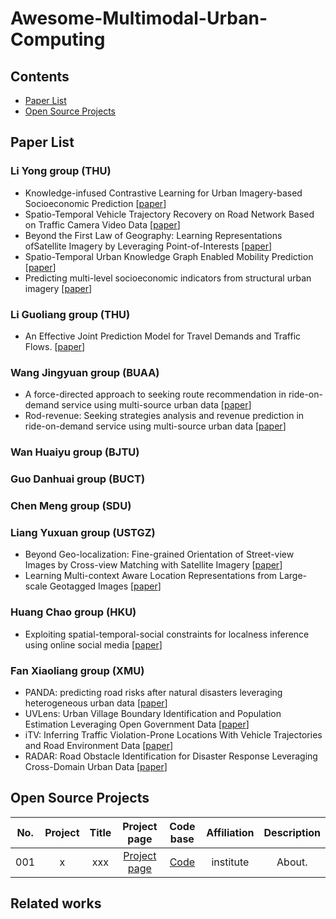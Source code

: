 # Awesome-Multimodal-Urban-Computing

## Contents

- [Paper List](#paper-list) 
- [Open Source Projects](#open-source-projects)

## Paper List
### Li Yong group (THU)

  - Knowledge-infused Contrastive Learning for Urban Imagery-based Socioeconomic Prediction
  [[paper](https://dl.acm.org/doi/pdf/10.1145/3543507.3583876)] 
  - Spatio-Temporal Vehicle Trajectory Recovery on Road Network Based on Traffic Camera Video Data
  [[paper](https://dl.acm.org/doi/pdf/10.1145/3534678.3539186)] 
  - Beyond the First Law of Geography: Learning Representations ofSatellite Imagery by Leveraging Point-of-Interests
  [[paper](https://dl.acm.org/doi/pdf/10.1145/3485447.3512149)] 
  - Spatio-Temporal Urban Knowledge Graph Enabled Mobility Prediction
  [[paper](https://dl.acm.org/doi/pdf/10.1145/3494993)] 
  - Predicting multi-level socioeconomic indicators from structural urban imagery
  [[paper](https://dl.acm.org/doi/pdf/10.1145/3511808.3557153)]

### Li Guoliang group (THU)
  - An Effective Joint Prediction Model for Travel Demands and Traffic Flows.
  [[paper](https://ieeexplore.ieee.org/stamp/stamp.jsp?arnumber=9458698&casa_token=MaWtkqMEWUUAAAAA:fzmHqfiVsKMVPPYfRV1f9wdyr1jKdVpLlPIphl7Z6ioXE0tvFv_-CIjif62LnBrCZpaDwuBwhIjIeM8&tag=1)]

### Wang Jingyuan group (BUAA)
  - A force-directed approach to seeking route recommendation in ride-on-demand service using multi-source urban data
  [[paper](https://ieeexplore.ieee.org/stamp/stamp.jsp?arnumber=9238459&casa_token=KDIHSyCbjKgAAAAA:HqI7iwTEB5YqDECOkfZ1DidS2sx2iq6uM48TXRlzX3WyL8QqyWf2z0tAhtFkDEfLoWXln-OEwJ6Q4C8&tag=1)]
  - Rod-revenue: Seeking strategies analysis and revenue prediction in ride-on-demand service using multi-source urban data
  [[paper](https://ieeexplore.ieee.org/stamp/stamp.jsp?arnumber=8733999&casa_token=lhJGs3710j8AAAAA:VhS8TO4oyI1uU-Fe-TNbogjxVoHmXHAAJX15ciwL0w5nHIMlcJl-WbsQAJpgD2soweuEpA5l_OUROSc)]

### Wan Huaiyu group (BJTU)

### Guo Danhuai group (BUCT)

### Chen Meng group (SDU)

### Liang Yuxuan group (USTGZ)
  - Beyond Geo-localization: Fine-grained Orientation of Street-view Images by Cross-view Matching with Satellite Imagery
  [[paper](https://dl.acm.org/doi/pdf/10.1145/3503161.3548102)]
  - Learning Multi-context Aware Location Representations from Large-scale Geotagged Images
  [[paper](https://dl.acm.org/doi/pdf/10.1145/3474085.3475268)]

### Huang Chao group (HKU)
  - Exploiting spatial-temporal-social constraints for localness inference using online social media
  [[paper](https://ieeexplore.ieee.org/abstract/document/7752247)]

### Fan Xiaoliang group (XMU)
  - PANDA: predicting road risks after natural disasters leveraging heterogeneous urban data
  [[paper](https://link.springer.com/article/10.1007/s42486-022-00095-5)]
  - UVLens: Urban Village Boundary Identification and Population Estimation Leveraging Open Government Data
  [[paper](https://dl.acm.org/doi/pdf/10.1145/3463495)]
  - iTV: Inferring Traffic Violation-Prone Locations With Vehicle Trajectories and Road Environment Data
  [[paper](https://ieeexplore.ieee.org/stamp/stamp.jsp?arnumber=9171429)]
  - RADAR: Road Obstacle Identification for Disaster Response Leveraging Cross-Domain Urban Data
  [[paper](https://dl.acm.org/doi/pdf/10.1145/3161159)]


## Open Source Projects
| No. | Project | Title | Project page | Code base | Affiliation | Description |
|:----:|:----:|:----:|:----:|:----:|:----:|:----:|
| 001 | x | xxx | [Project page](https://scholar.google.com/)  | [Code](https://github.com/) | institute | About. |

## Related works
